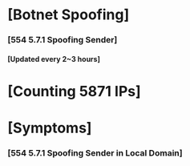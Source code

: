 # [Botnet Spoofing]
### [554 5.7.1 Spoofing Sender]
#### [Updated every 2~3 hours]

# [Counting 5871 IPs]

# [Symptoms] 
###   [554 5.7.1 Spoofing Sender in Local Domain]
